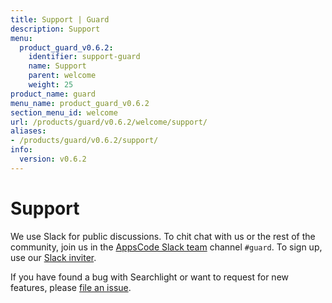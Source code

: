 ```yaml
---
title: Support | Guard
description: Support
menu:
  product_guard_v0.6.2:
    identifier: support-guard
    name: Support
    parent: welcome
    weight: 25
product_name: guard
menu_name: product_guard_v0.6.2
section_menu_id: welcome
url: /products/guard/v0.6.2/welcome/support/
aliases:
- /products/guard/v0.6.2/support/
info:
  version: v0.6.2
---
```


# Support

We use Slack for public discussions. To chit chat with us or the rest of the community, join us in the [AppsCode Slack team](https://appscode.slack.com/messages/C8M8HANQ0/details/) channel `#guard`. To sign up, use our [Slack inviter](https://slack.appscode.com/).

If you have found a bug with Searchlight or want to request for new features, please [file an issue](https://github.com/appscode/guard/issues/new).
